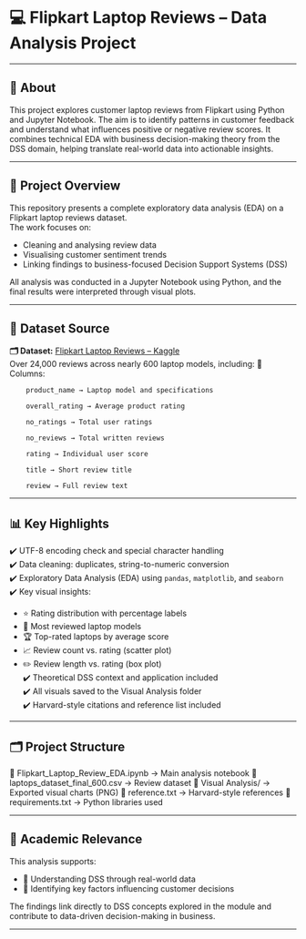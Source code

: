 # 💻 Flipkart Laptop Reviews – Data Analysis Project
---
## 📖 About
This project explores customer laptop reviews from Flipkart using Python and Jupyter Notebook. The aim is to identify patterns in customer feedback and understand what influences positive or negative review scores. It combines technical EDA with business decision-making theory from the DSS domain, helping translate real-world data into actionable insights.

---

## 📌 Project Overview
This repository presents a complete exploratory data analysis (EDA) on a Flipkart laptop reviews dataset.  
The work focuses on:
- Cleaning and analysing review data
- Visualising customer sentiment trends
- Linking findings to business-focused Decision Support Systems (DSS)

All analysis was conducted in a Jupyter Notebook using Python, and the final results were interpreted through visual plots.

---

## 🔗 Dataset Source

**🗂 Dataset:** [Flipkart Laptop Reviews – Kaggle](https://www.kaggle.com/datasets/gitadityamaddali/flipkart-laptop-reviews)  
Over 24,000 reviews across nearly 600 laptop models, including:
    🧾 Columns:

        product_name → Laptop model and specifications

        overall_rating → Average product rating

        no_ratings → Total user ratings

        no_reviews → Total written reviews

        rating → Individual user score

        title → Short review title

        review → Full review text

---

## 📊 Key Highlights
✔️ UTF-8 encoding check and special character handling  
✔️ Data cleaning: duplicates, string-to-numeric conversion  
✔️ Exploratory Data Analysis (EDA) using `pandas`, `matplotlib`, and `seaborn`  
✔️ Key visual insights:
- ⭐ Rating distribution with percentage labels  
- 💬 Most reviewed laptop models  
- 🏆 Top-rated laptops by average score  
- 📈 Review count vs. rating (scatter plot)  
- ✏️ Review length vs. rating (box plot)  
✔️ Theoretical DSS context and application included  
✔️ All visuals saved to the Visual Analysis folder  
✔️ Harvard-style citations and reference list included  

---

## 🗂 Project Structure
📁 Flipkart_Laptop_Review_EDA.ipynb → Main analysis notebook
📁 laptops_dataset_final_600.csv → Review dataset
📁 Visual Analysis/ → Exported visual charts (PNG)
📁 reference.txt → Harvard-style references
📁 requirements.txt → Python libraries used

---

## 🧠 Academic Relevance
This analysis supports:
- 📌 Understanding DSS through real-world data
- 🧠 Identifying key factors influencing customer decisions

The findings link directly to DSS concepts explored in the module and contribute to data-driven decision-making in business.

---

